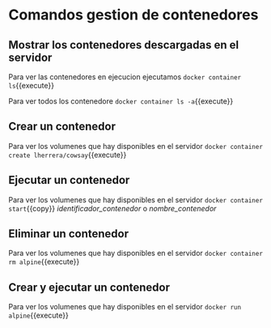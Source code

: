 # Comandos gestion de contenedores

## Mostrar los contenedores descargadas en el servidor
Para ver las contenedores en ejecucion ejecutamos ``docker container ls``{{execute}}

Para ver todos los contenedore ``docker container ls -a``{{execute}}

## Crear un contenedor
Para ver los volumenes que hay disponibles en el servidor ``docker container create lherrera/cowsay``{{execute}}

## Ejecutar un contenedor
Para ver los volumenes que hay disponibles en el servidor ``docker container start``{{copy}} *identificador_contenedor* o *nombre_contenedor*

## Eliminar un contenedor
Para ver los volumenes que hay disponibles en el servidor ``docker container rm alpine``{{execute}}

## Crear y ejecutar un contenedor
Para ver los volumenes que hay disponibles en el servidor ``docker run alpine``{{execute}}
